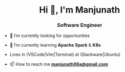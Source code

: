 <h1 align="center">Hi 👋, I'm Manjunath</h1>
<h3 align="center">Software Engineer</h3>

- 🔭 I’m currently looking for opportunities

- 🌱 I’m currently learning **Apache Spark** & **K8s**

- Lives in (VSCode|Vim|Terminal) at (Slackware|Ubuntu)

- 📫 How to reach me **manjunath06a@gmail.com**


